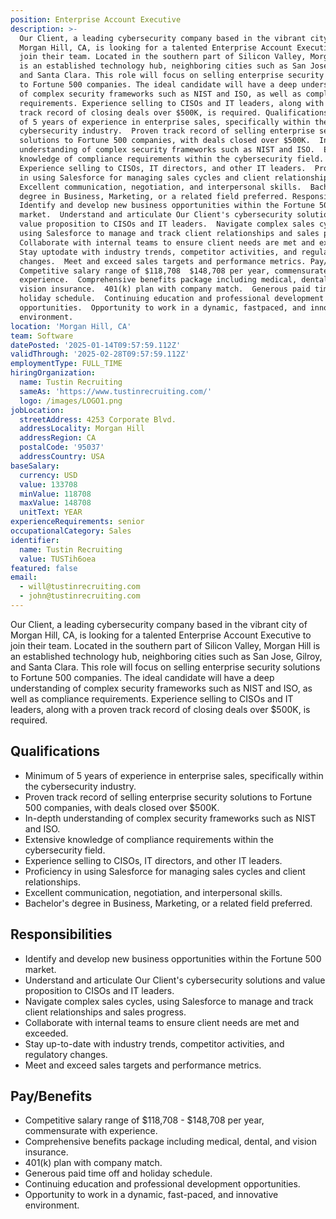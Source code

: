 ```yaml
---
position: Enterprise Account Executive
description: >-
  Our Client, a leading cybersecurity company based in the vibrant city of
  Morgan Hill, CA, is looking for a talented Enterprise Account Executive to
  join their team. Located in the southern part of Silicon Valley, Morgan Hill
  is an established technology hub, neighboring cities such as San Jose, Gilroy,
  and Santa Clara. This role will focus on selling enterprise security solutions
  to Fortune 500 companies. The ideal candidate will have a deep understanding
  of complex security frameworks such as NIST and ISO, as well as compliance
  requirements. Experience selling to CISOs and IT leaders, along with a proven
  track record of closing deals over $500K, is required. Qualifications  Minimum
  of 5 years of experience in enterprise sales, specifically within the
  cybersecurity industry.  Proven track record of selling enterprise security
  solutions to Fortune 500 companies, with deals closed over $500K.  Indepth
  understanding of complex security frameworks such as NIST and ISO.  Extensive
  knowledge of compliance requirements within the cybersecurity field. 
  Experience selling to CISOs, IT directors, and other IT leaders.  Proficiency
  in using Salesforce for managing sales cycles and client relationships. 
  Excellent communication, negotiation, and interpersonal skills.  Bachelor's
  degree in Business, Marketing, or a related field preferred. Responsibilities 
  Identify and develop new business opportunities within the Fortune 500
  market.  Understand and articulate Our Client's cybersecurity solutions and
  value proposition to CISOs and IT leaders.  Navigate complex sales cycles,
  using Salesforce to manage and track client relationships and sales progress. 
  Collaborate with internal teams to ensure client needs are met and exceeded. 
  Stay uptodate with industry trends, competitor activities, and regulatory
  changes.  Meet and exceed sales targets and performance metrics. Pay/Benefits 
  Competitive salary range of $118,708  $148,708 per year, commensurate with
  experience.  Comprehensive benefits package including medical, dental, and
  vision insurance.  401(k) plan with company match.  Generous paid time off and
  holiday schedule.  Continuing education and professional development
  opportunities.  Opportunity to work in a dynamic, fastpaced, and innovative
  environment.
location: 'Morgan Hill, CA'
team: Software
datePosted: '2025-01-14T09:57:59.112Z'
validThrough: '2025-02-28T09:57:59.112Z'
employmentType: FULL_TIME
hiringOrganization:
  name: Tustin Recruiting
  sameAs: 'https://www.tustinrecruiting.com/'
  logo: /images/LOGO1.png
jobLocation:
  streetAddress: 4253 Corporate Blvd.
  addressLocality: Morgan Hill
  addressRegion: CA
  postalCode: '95037'
  addressCountry: USA
baseSalary:
  currency: USD
  value: 133708
  minValue: 118708
  maxValue: 148708
  unitText: YEAR
experienceRequirements: senior
occupationalCategory: Sales
identifier:
  name: Tustin Recruiting
  value: TUSTih6oea
featured: false
email:
  - will@tustinrecruiting.com
  - john@tustinrecruiting.com
---
```




Our Client, a leading cybersecurity company based in the vibrant city of Morgan Hill, CA, is looking for a talented Enterprise Account Executive to join their team. Located in the southern part of Silicon Valley, Morgan Hill is an established technology hub, neighboring cities such as San Jose, Gilroy, and Santa Clara. This role will focus on selling enterprise security solutions to Fortune 500 companies. The ideal candidate will have a deep understanding of complex security frameworks such as NIST and ISO, as well as compliance requirements. Experience selling to CISOs and IT leaders, along with a proven track record of closing deals over $500K, is required.

## Qualifications

- Minimum of 5 years of experience in enterprise sales, specifically within the cybersecurity industry.
- Proven track record of selling enterprise security solutions to Fortune 500 companies, with deals closed over $500K.
- In-depth understanding of complex security frameworks such as NIST and ISO.
- Extensive knowledge of compliance requirements within the cybersecurity field.
- Experience selling to CISOs, IT directors, and other IT leaders.
- Proficiency in using Salesforce for managing sales cycles and client relationships.
- Excellent communication, negotiation, and interpersonal skills.
- Bachelor's degree in Business, Marketing, or a related field preferred.

## Responsibilities

- Identify and develop new business opportunities within the Fortune 500 market.
- Understand and articulate Our Client's cybersecurity solutions and value proposition to CISOs and IT leaders.
- Navigate complex sales cycles, using Salesforce to manage and track client relationships and sales progress.
- Collaborate with internal teams to ensure client needs are met and exceeded.
- Stay up-to-date with industry trends, competitor activities, and regulatory changes.
- Meet and exceed sales targets and performance metrics.

## Pay/Benefits

- Competitive salary range of $118,708 - $148,708 per year, commensurate with experience.
- Comprehensive benefits package including medical, dental, and vision insurance.
- 401(k) plan with company match.
- Generous paid time off and holiday schedule.
- Continuing education and professional development opportunities.
- Opportunity to work in a dynamic, fast-paced, and innovative environment.
